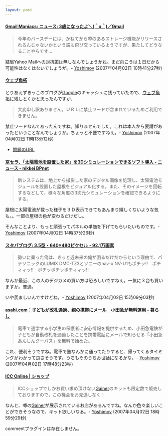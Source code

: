 ```yaml
---
layout: post
---
```

<h4><a href="http://www.gmail-maniacs.net/news/000370.html">Gmail Maniacs: ニュース: 3歳になったよ＼(＾o＾)／Gmail</a></h4>
<blockquote><p>今年のバースデーには、かねてから噂のあるストレージ機能がリリースされるんじゃないかという説も飛び交っているようですが、果たしてどうなることやらです…</p>
</blockquote>
<p>結局Yahoo Mailへの対抗策は無しなんでしょうかね。まだ向こうは１日だから可能性はなくはないでしょうが。- <a href="/?page=Yoshimov" class="wikipage">Yoshimov</a> (2007年04月02日 10時41分27秒)</p>
<h4><a href="http://megalodon.jp/?url=http%3A//72.14.235.104/search%3Fq%3Dcache%3Ab8BNQeeNM6gJ%3Akikko.cocolog-nifty.com/kikko/2007/03/post_e4f6.html+%25E7%259F%25B3%25E5%258E%259F+site%3Akikko.cocolog-nifty.com%26hl%3Dja%26ct%3Dclnk%26cd%3D3%26gl%3Djp%26lr%3Dlang_ja%26client%3Dfirefox">ウェブ魚拓</a></h4>
<p>とりあえずきっこのブログが<a href="http://www.google.co.jp/">Google</a>のキャッシュに残っていたので、<a href="http://megalodon.jp">ウェブ魚拓</a>に残しとくかと思ったんですが、<blockquote><p>大変申し訳ありません。ＵＲＬに禁止ワードが含まれているためご利用できません。</p>
</blockquote>
禁止ワードなんてあったんですね。知りませんでした。これは本人から要請があったということなんでしょうか。ちょっと不便ですねぇ。- <a href="/?page=Yoshimov" class="wikipage">Yoshimov</a> (2007年04月02日 11時13分12秒)</p>
<ul>
<li><a href="http://72.14.235.104/search?q=cache:b8BNQeeNM6gJ:kikko.cocolog-nifty.com/kikko/2007/03/post_e4f6.html+%E7%9F%B3%E5%8E%9F+site:kikko.cocolog-nifty.com&hl=ja&ct=clnk&cd=3&gl=jp&lr=lang_ja&client=firefox">問題のURL</a></li>
</ul>
<h4><a href="http://www.nikkeibp.co.jp/news/flash/529721.html">京セラ、「太陽電池を設置した家」を3Dシミュレーションできるソフト導入 - ニュース - nikkei BPnet</a></h4>
<blockquote><p>新システムは、地上から撮影した家のデジタル画像を処理し、太陽電池モジュールを設置した屋根をビジュアル化する。また、そのイメージを回転するなどして、様々な角度の3次元シミュレーションを確認できるようにする。</p>
</blockquote>
<p>屋根に太陽電池が載った様子を３Ｄ表示できてもあんまり嬉しくないような気も。。一部の屋根の色が変わるだけだし。</p>
<p>そんなことより、もっと頑張ってパネルの単価を下げてもらいたいものです。- <a href="/?page=Yoshimov" class="wikipage">Yoshimov</a> (2007年04月02日 14時37分26秒)</p>
<h4><a href="http://bb.watch.impress.co.jp/stapa_blog/archives/2007/04/35640480921.html">スタパブログ: 3.5型・640×480ピクセル・92.1万画素</a></h4>
<blockquote><p>勢いに乗った俺は、きっと近未来の俺が困るだけだからという理由で、パナソニックのLUMIX DMC-TZ3とソニーのnav-u NV-U1もポチッ!!　ポチィィッ!!　ポチッポチッポチィィッ!!</p>
</blockquote>
<p>なんか最近、この人のデジカメの買い方は恐ろしいですねぇ。一気に３台も買いますか。普通。</p>
<p>いや羨ましいんですけどね。- <a href="/?page=Yoshimov" class="wikipage">Yoshimov</a> (2007年04月02日 15時09分03秒)</p>
<h4><a href="http://www.asahi.com/life/update/0331/TKY200703310130.html?ref=rss">asahi.com：子どもが改札通過、親の携帯にメール　小田急が無料運用 - 暮らし</a></h4>
<blockquote><p>電車で通学する小学生の保護者に安心情報を提供するため、小田急電鉄が子どもが自動改札を通過したことを携帯電話にメールで知らせる「小田急あんしんグーパス」を無料で始めた。</p>
</blockquote>
<p>これ、便利そうですね。電車で塾なんかに通ってたりすると、帰ってくるタイミングがわかって良さそうです。うちもそのうちお世話になるかな。- <a href="/?page=Yoshimov" class="wikipage">Yoshimov</a> (2007年04月02日 17時48分23秒)</p>
<h4><a href="http://www.ntticc.or.jp/About/shop_j.html">ICC Online | ショップ</a></h4>
<blockquote><p>ICCショップでしかお買い求め頂けない<a href="http://gainer.cc/">Gainer</a>のキットも限定数で販売しておりますので，この機会をお見逃しなく！</p>
</blockquote>
<p>なんと、噂の<a href="http://gainer.cc/">Gainer</a>が展示されているお店があるんですね。なんか色々楽しいことができそうなので、キット欲しいなぁ。- <a href="/?page=Yoshimov" class="wikipage">Yoshimov</a> (2007年04月02日 18時59分29秒)</p>
<p><span class="error">commentプラグインは存在しません。</span> </p>
